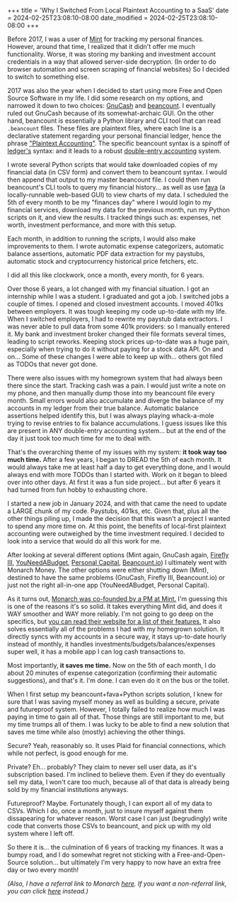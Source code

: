 +++
title = 'Why I Switched From Local Plaintext Accounting to a SaaS'
date = 2024-02-25T23:08:10-08:00
date_modified = 2024-02-25T23:08:10-08:00
+++

Before 2017, I was a user of [Mint](https://mint.intuit.com/) for tracking my personal finances. However, around that time, I realized that it didn't offer me much functionality. Worse, it was storing my banking and investment account credentials in a way that allowed server-side decryption. (In order to do browser automation and screen scraping of financial websites) So I decided to switch to something else.

2017 was also the year when I decided to start using more Free and Open Source Software in my life. I did some research on my options, and narrowed it down to two choices: [GnuCash](https://gnucash.org/) and [beancount](https://github.com/beancount/beancount). I eventually ruled out GnuCash because of its somewhat-archaic GUI. On the other hand, beancount is essentially a Python library and CLI tool that can read `.beancount` files. These files are plaintext files, where each line is a declarative statement regarding your personal financial ledger, hence the phrase ["Plaintext Accounting"](https://plaintextaccounting.org/). The specific beancount syntax is a spinoff of [ledger's](https://ledger-cli.org/) syntax: and it leads to a robust [double-entry accounting](https://en.wikipedia.org/wiki/Double-entry_bookkeeping) system.

I wrote several Python scripts that would take downloaded copies of my financial data (in CSV form) and convert them to beancount syntax. I would then append that output to my master beancount file. I could then run beancount's CLI tools to query my financial history... as well as use [fava](https://beancount.github.io/fava/) (a locally-runnable web-based GUI) to view charts of my data. I scheduled the 5th of every month to be my "finances day" where I would login to my financial services, download my data for the previous month, run my Python scripts on it, and view the results. I tracked things such as: expenses, net worth, investment performance, and more with this setup.

Each month, in addition to running the scripts, I would also make improvements to them. I wrote automatic expense categorizers, automatic balance assertions, automatic PDF data extraction for my paystubs, automatic stock and cryptocurrency historical price fetchers, etc.

I did all this like clockwork, once a month, every month, for 6 years.

Over those 6 years, a lot changed with my financial situation. I got an internship while I was a student. I graduated and got a job. I switched jobs a couple of times. I opened and closed investment accounts. I moved 401ks between employers. It was tough keeping my code up-to-date with my life. When I switched employers, I had to rewrite my paystub data extractors. I was never able to pull data from some 401k providers: so I manually entered it. My bank and investment broker changed their file formats several times, leading to script reworks. Keeping stock prices up-to-date was a huge pain, especially when trying to do it without paying for a stock data API. On and on... Some of these changes I were able to keep up with... others got filed as TODOs that never got done.

There were also issues with my homegrown system that had always been there since the start. Tracking cash was a pain. I would just write a note on my phone, and then manually dump those into my beancount file every month. Small errors would also accumulate and diverge the balance of my accounts in my ledger from their true balance. Automatic balance assertions helped identify this, but I was always playing whack-a-mole trying to revise entries to fix balance accumulations. I guess issues like this are present in ANY double-entry accounting system... but at the end of the day it just took too much time for me to deal with.

That's the overarching theme of my issues with my system: **it took way too much time.** After a few years, I began to DREAD the 5th of each month. It would always take me at least half a day to get everything done, and I would always end with more TODOs than I started with. Work on it began to bleed over into other days. At first it was a fun side project... but after 6 years it had turned from fun hobby to exhausting chore.

I started a new job in January 2024, and with that came the need to update a LARGE chunk of my code. Paystubs, 401ks, etc. Given that, plus all the other things piling up, I made the decision that this wasn't a project I wanted to spend any more time on. At this point, the benefits of local-first plaintext accounting were outweighed by the time investment required. I decided to look into a service that would do all this work for me.

After looking at several different options (Mint again, GnuCash again, [Firefly III](https://www.firefly-iii.org/), [YouNeedABudget](https://www.ynab.com/), [Personal Capital](personalcapital.com), [Beancount.io](https://beancount.io/)) I ultimately went with Monarch Money. The other options were either shutting down (Mint), destined to have the same problems (GnuCash, Firefly III, Beancount.io) or just not the right all-in-one app (YouNeedABudget, Personal Capital).

As it turns out, [Monarch was co-founded by a PM at Mint.](https://www.businessinsider.com/personal-finance/mint-users-switch-to-budgeting-app-monarch-money-2023-12) I'm guessing this is one of the reasons it's so solid. It takes everything Mint did, and does it WAY smoother and WAY more reliably. I'm not going to go deep on the specifics, but [you can read their website for a list of their features.](https://www.monarchmoney.com/features) It also solves essentially all of the problems I had with my homegrown solution. It directly syncs with my accounts in a secure way, it stays up-to-date hourly instead of monthly, it handles investments/budgets/balances/expenses super well, it has a mobile app I can log cash transactions to.

Most importantly, **it saves me time.** Now on the 5th of each month, I do about 20 minutes of expense categorization (confirming their automatic suggestions), and that's it. I'm done. I can even do it on the bus or the toilet.

When I first setup my beancount+fava+Python scripts solution, I knew for sure that I was saving myself money as well as building a secure, private and futureproof system. However, I totally failed to realize how much I was paying in time to gain all of that. Those things are still important to me, but my time trumps all of them. I was lucky to be able to find a new solution that saves me time while also (mostly) achieving the other things.

Secure? Yeah, reasonably so. It uses Plaid for financial connections, which while not perfect, is good enough for me.

Private? Eh... probably? They claim to never sell user data, as it's subscription based. I'm inclined to believe them. Even if they do eventually sell my data, I won't care too much, because all of that data is already being sold by my financial institutions anyways.

Futureproof? Maybe. Fortunately though, I can export all of my data to CSVs. Which I do, once a month, just to insure myself against them dissapearing for whatever reason. Worst case I can just (begrudingly) write code that converts those CSVs to beancount, and pick up with my old system where I left off.

So there it is... the culmination of 6 years of tracking my finances. It was a bumpy road, and I do somewhat regret not sticking with a Free-and-Open-Source solution... but ultimately I'm very happy to now have an extra free day or two every month!

*(Also, I have a referral link to Monarch [here](https://www.monarchmoney.com/referral/1o7b8u5y8f). If you want a non-referral link, you can click [here](https://www.monarchmoney.com/) instead.)*